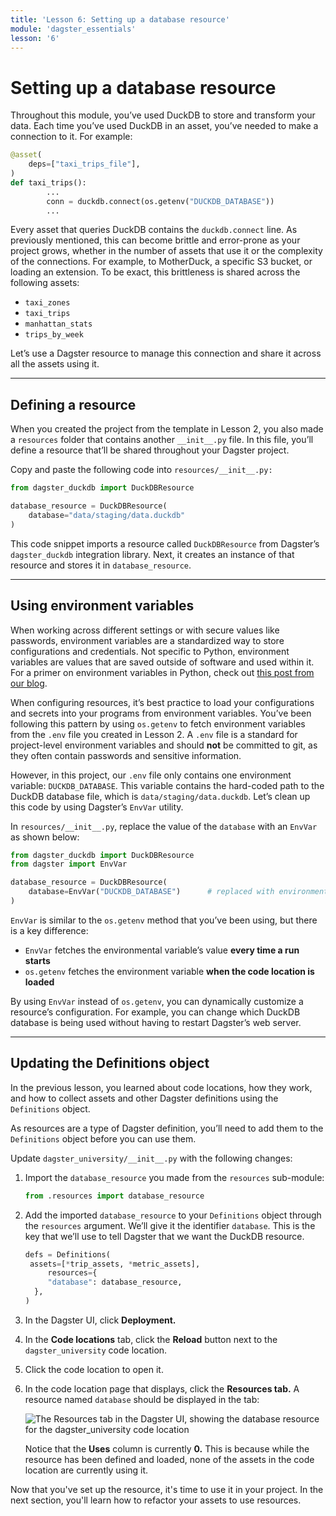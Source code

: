 ```yaml
---
title: 'Lesson 6: Setting up a database resource'
module: 'dagster_essentials'
lesson: '6'
---
```


# Setting up a database resource

Throughout this module, you’ve used DuckDB to store and transform your data. Each time you’ve used DuckDB in an asset, you’ve needed to make a connection to it. For example:

```python
@asset(
	deps=["taxi_trips_file"],
)
def taxi_trips():
		...
		conn = duckdb.connect(os.getenv("DUCKDB_DATABASE"))
		...
```

Every asset that queries DuckDB contains the `duckdb.connect` line. As previously mentioned, this can become brittle and error-prone as your project grows, whether in the number of assets that use it or the complexity of the connections. For example, to MotherDuck, a specific S3 bucket, or loading an extension. To be exact, this brittleness is shared across the following assets:

- `taxi_zones`
- `taxi_trips`
- `manhattan_stats`
- `trips_by_week`

Let’s use a Dagster resource to manage this connection and share it across all the assets using it.

---

## Defining a resource

When you created the project from the template in Lesson 2, you also made a `resources` folder that contains another `__init__.py` file. In this file, you’ll define a resource that’ll be shared throughout your Dagster project.

Copy and paste the following code into `resources/__init__.py:`

```python
from dagster_duckdb import DuckDBResource

database_resource = DuckDBResource(
    database="data/staging/data.duckdb"
)
```

This code snippet imports a resource called `DuckDBResource` from Dagster’s `dagster_duckdb` integration library. Next, it creates an instance of that resource and stores it in `database_resource`.

---

## Using environment variables

When working across different settings or with secure values like passwords, environment variables are a standardized way to store configurations and credentials. Not specific to Python, environment variables are values that are saved outside of software and used within it. For a primer on environment variables in Python, check out [this post from our blog](https://dagster.io/blog/python-environment-variables).

When configuring resources, it’s best practice to load your configurations and secrets into your programs from environment variables. You’ve been following this pattern by using `os.getenv` to fetch environment variables from the `.env` file you created in Lesson 2. A `.env` file is a standard for project-level environment variables and should **not** be committed to git, as they often contain passwords and sensitive information.

However, in this project, our `.env` file only contains one environment variable: `DUCKDB_DATABASE`. This variable contains the hard-coded path to the DuckDB database file, which is `data/staging/data.duckdb`. Let’s clean up this code by using Dagster’s `EnvVar` utility.

In `resources/__init__.py`, replace the value of the `database` with an `EnvVar` as shown below:

```python
from dagster_duckdb import DuckDBResource
from dagster import EnvVar

database_resource = DuckDBResource(
    database=EnvVar("DUCKDB_DATABASE")      # replaced with environment variable
)
```

`EnvVar` is similar to the `os.getenv` method that you’ve been using, but there is a key difference:

- `EnvVar` fetches the environmental variable’s value **every time a run starts**
- `os.getenv` fetches the environment variable **when the code location is loaded**

By using `EnvVar` instead of `os.getenv`, you can dynamically customize a resource’s configuration. For example, you can change which DuckDB database is being used without having to restart Dagster’s web server.

---

## Updating the Definitions object

In the previous lesson, you learned about code locations, how they work, and how to collect assets and other Dagster definitions using the `Definitions` object.

As resources are a type of Dagster definition, you’ll need to add them to the `Definitions` object before you can use them.

Update `dagster_university/__init__.py` with the following changes:

1. Import the `database_resource` you made from the `resources` sub-module:

   ```python
   from .resources import database_resource
   ```

2. Add the imported `database_resource` to your `Definitions` object through the `resources` argument. We’ll give it the identifier `database`. This is the key that we’ll use to tell Dagster that we want the DuckDB resource.

   ```python
   defs = Definitions(
   	assets=[*trip_assets, *metric_assets],
   		resources={
       	"database": database_resource,
     },
   )
   ```

3. In the Dagster UI, click **Deployment.**

4. In the **Code locations** tab, click the **Reload** button next to the `dagster_university` code location.

5. Click the code location to open it.

6. In the code location page that displays, click the **Resources tab.** A resource named `database` should be displayed in the tab:

   ![The Resources tab in the Dagster UI, showing the database resource for the dagster_university code location](/images/dagster-essentials/lesson-6/resources-tab.png)

   Notice that the **Uses** column is currently **0.** This is because while the resource has been defined and loaded, none of the assets in the code location are currently using it.

Now that you've set up the resource, it's time to use it in your project. In the next section, you'll learn how to refactor your assets to use resources.
